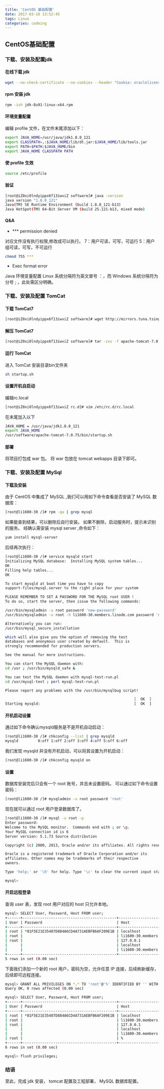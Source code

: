 ```yaml
---
title: 'CentOS 基础配置'
date: 2017-03-16 13:52:45
tags: Linux
categories: codeing
---
```


## CentOS基础配置

### 下载、安装及配置jdk

#### 在线下载 jdk

```bash
wget --no-check-certificate --no-cookies --header "Cookie: oraclelicense=accept-securebackup-cookie" http://download.oracle.com/otn-pub/java/jdk/8u91-b14/jdk-8u91-linux-x64.rpm
```

#### rpm 安装 jdk

```bash
rpm -ivh jdk-8u91-linux-x64.rpm
```

#### 环境变量配置

编辑 profile 文件，在文件末尾添加以下：

```bash
export JAVA_HOME=/usr/java/jdk1.8.0_121
export CLASSPATH=,:$JAVA_HOME/lib/dt.jar:$JAVA_HOME/lib/tools.jar
export PATH=$PATH:$JAVA_HOME/bin
export JAVA_HOME CLASSPATH PATH

```

#### 使 profile 生效

```bash
source /etc/profile
```

#### 验证

```bash
[root@iZ0xi0lndyippx6f13iwviZ software]# java -version
java version "1.8.0_121"
Java(TM) SE Runtime Environment (build 1.8.0_121-b13)
Java HotSpot(TM) 64-Bit Server VM (build 25.121-b13, mixed mode)

```

#### Q&A

* *** permission denied

对应文件没有执行权限,修改成可以执行。
7：用户可读，可写，可运行
5：用户组可读，可写，不可运行

  ```bash
  chmod 755 ***
  ```

* Exec format error

Java 环境变量配置
Linux 系统分隔符为英文冒号 ：，而 Windows 系统分隔符为分号 ; ，此处需区分明确。

### 下载、安装及配置 TomCat

#### 下载 TomCat7

```bash
[root@iZ0xi0lndyippx6f13iwviZ software]# wget http://mirrors.tuna.tsinghua.edu.cn/apache/tomcat/tomcat-7/v7.0.75/bin/apache-tomcat-7.0.75.tar.gz
```

#### 解压 TomCat7

```bash
[root@iZ0xi0lndyippx6f13iwviZ software]# tar -zxv -f apache-tomcat-7.0.75.tar.gz
```

#### 运行 TomCat

进入 TomCat 安装目录bin文件夹

```bash
sh startup.sh
```

#### 设置开机自启动

编辑rc.local

```bash
[root@iZ0xi0lndyippx6f13iwviZ rc.d]# vim /etc/rc.d/rc.local
```

在末尾加入以下

```bash
JAVA_HOME = /usr/java/jdk1.8.0_121
export JAVA_HOME
/usr/software/apache-tomcat-7.0.75/bin/startup.sh
```

#### 部署

将项目打包成 war 包。
将 war 包放在 tomcat webapps 目录下即可。

### 下载、安装及配置 MySql

#### 下载及安装

由于 CentOS 中集成了 MySQL ,我们可以用如下命令查看是否安装了 MySQL 数据库：

```bash
[root@li1600-30 /]# rpm -qa | grep mysql
```

如果能查到结果，可以删除后自行安装。
如果不删除，启动服务时，提示未识别的服务。
经确认需安装 mysql server ,命令如下：

```bash
yum install mysql-server
```

后续再次执行：

```bash
[root@li1600-30 /]# service mysqld start
Initializing MySQL database:  Installing MySQL system tables...
OK
Filling help tables...
OK

To start mysqld at boot time you have to copy
support-files/mysql.server to the right place for your system

PLEASE REMEMBER TO SET A PASSWORD FOR THE MySQL root USER !
To do so, start the server, then issue the following commands:

/usr/bin/mysqladmin -u root password 'new-password'
/usr/bin/mysqladmin -u root -h li1600-30.members.linode.com password 'new-password'

Alternatively you can run:
/usr/bin/mysql_secure_installation

which will also give you the option of removing the test
databases and anonymous user created by default.  This is
strongly recommended for production servers.

See the manual for more instructions.

You can start the MySQL daemon with:
cd /usr ; /usr/bin/mysqld_safe &

You can test the MySQL daemon with mysql-test-run.pl
cd /usr/mysql-test ; perl mysql-test-run.pl

Please report any problems with the /usr/bin/mysqlbug script!

                                                           [  OK  ]
Starting mysqld:                                           [  OK  ]
```

#### 开机启动设置

通过如下命令确认mysqld服务是不是开机自动启动：

```bash
[root@li1600-30 /]# chkconfig --list | grep mysqld
mysqld         0:off 1:off 2:off 3:off 4:off 5:off 6:off
```

我们发现 mysqld 并没有开机启动，可以将其设置为开机启动：

```bash
[root@li1600-30 /]# chkconfig mysqld on
```

#### 设置

数据库安装完后只会有一个 root 账号，并且未设置密码。
可以通过如下命令设置密码：

```bash
[root@li1600-30 /]# mysqladmin -u root password 'root'
```

现在就可以通过 root 用户登录数据库了。

```bash
[root@li1600-30 /]# mysql -u root -p
Enter password:
Welcome to the MySQL monitor.  Commands end with ; or \g.
Your MySQL connection id is 6
Server version: 5.1.73 Source distribution

Copyright (c) 2000, 2013, Oracle and/or its affiliates. All rights reserved.

Oracle is a registered trademark of Oracle Corporation and/or its
affiliates. Other names may be trademarks of their respective
owners.

Type 'help;' or '\h' for help. Type '\c' to clear the current input statement.

mysql>

```

#### 开启远程登录

查询 user 表，发现 root 用户对应的 host 只允许本地。

```bash
mysql> SELECT User, Password, Host FROM user;
+------+-------------------------------------------+------------------------------+
| User | Password                                  | Host                         |
+------+-------------------------------------------+------------------------------+
| root | *81F5E21E35407D884A6CD4A731AEBFB6AF209E1B | localhost                    |
| root |                                           | li1600-30.members.linode.com |
| root |                                           | 127.0.0.1                    |
|      |                                           | localhost                    |
|      |                                           | li1600-30.members.linode.com |
+------+-------------------------------------------+------------------------------+
5 rows in set (0.00 sec)

```

下面我们添加一个新的 root 用户，密码为空，允许任意 IP 连接，后续刷新缓存，后续即可远程连接。

```bash
mysql> GRANT ALL PRIVILEGES ON *.* TO 'root'@'%' IDENTIFIED BY '' WITH GRANT OPTION;
Query OK, 0 rows affected (0.00 sec)

mysql> SELECT User, Password, Host FROM user;
+------+-------------------------------------------+------------------------------+
| User | Password                                  | Host                         |
+------+-------------------------------------------+------------------------------+
| root | *81F5E21E35407D884A6CD4A731AEBFB6AF209E1B | localhost                    |
| root |                                           | li1600-30.members.linode.com |
| root |                                           | 127.0.0.1                    |
|      |                                           | localhost                    |
|      |                                           | li1600-30.members.linode.com |
| root |                                           | %                            |
+------+-------------------------------------------+------------------------------+
6 rows in set (0.00 sec)

mysql> flush privileges;
```

### 结语

至此，完成 jdk 安装， tomcat 配置及工程部署， MySQL 数据库配置。
